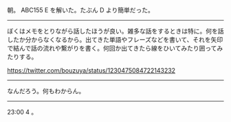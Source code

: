 朝。 ABC155 E を解いた。たぶん D より簡単だった。

---

ぼくはメモをとりながら話したほうが良い。雑多な話をするときは特に。何を話したか分からなくなるから。出てきた単語やフレーズなどを書いて、それを矢印で結んで話の流れや繋がりを書く。何回か出てきたら線をひいてみたり囲ってみたりする。

https://twitter.com/bouzuya/status/1230475084722143232

---

なんだろう。何もわからん。

---

23:00 4 。
